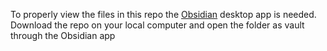 To properly view the files in this repo the <a href="https://obsidian.md">Obsidian</a> desktop app is needed. Download the repo on your local computer and open the folder as vault through the Obsidian app
